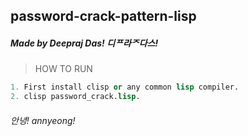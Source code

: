 ## password-crack-pattern-lisp
##### Made by Deepraj Das! 디ᄑ라ᄌ다스!
> HOW TO RUN 
```lisp
1. First install clisp or any common lisp compiler.
2. clisp password_crack.lisp.

```
###### 안녕! annyeong!
